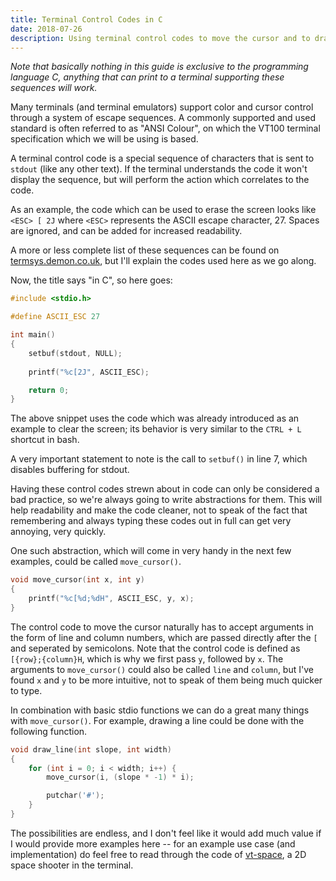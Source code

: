 ```yaml
---
title: Terminal Control Codes in C
date: 2018-07-26
description: Using terminal control codes to move the cursor and to draw on the terminal, all from native C code.
---
```


_Note that basically nothing in this guide is exclusive to the programming language C, anything that can print to a terminal supporting these sequences will work._

Many terminals (and terminal emulators) support color and cursor control through a system of escape sequences. A commonly supported and used standard is often referred to as "ANSI Colour", on which the VT100 terminal specification which we will be using is based.

A terminal control code is a special sequence of characters that is sent to `stdout` (like any other text). If the terminal understands the code it won't display the sequence, but will perform the action which correlates to the code.

As an example, the code which can be used to erase the screen looks like `<ESC> [ 2J` where `<ESC>` represents the ASCII escape character, 27. Spaces are ignored, and can be added for increased readability.

A more or less complete list of these sequences can be found on [termsys.demon.co.uk](http://www.termsys.demon.co.uk/vtansi.htm#status), but I'll explain the codes used here as we go along.

Now, the title says "in C", so here goes:

```c
#include <stdio.h>

#define ASCII_ESC 27

int main()
{
    setbuf(stdout, NULL);
    
	printf("%c[2J", ASCII_ESC);

	return 0;
}
```

The above snippet uses the code which was already introduced as an example to clear the screen; its behavior is very similar to the `CTRL + L` shortcut in bash.

A very important statement to note is the call to `setbuf()` in line 7, which disables buffering for stdout.

Having these control codes strewn about in code can only be considered a bad practice, so we're always going to write abstractions for them. This will help readability and make the code cleaner, not to speak of the fact that remembering and always typing these codes out in full can get very annoying, very quickly.

One such abstraction, which will come in very handy in the next few examples, could be called `move_cursor()`.

```c
void move_cursor(int x, int y)
{
	printf("%c[%d;%dH", ASCII_ESC, y, x);
}
```

The control code to move the cursor naturally has to accept arguments in the form of line and column numbers, which are passed directly after the `[` and seperated by semicolons. Note that the control code is defined as `[{row};{column}H`, which is why we first pass `y`, followed by `x`. The arguments to `move_cursor()` could also be called `line` and `column`, but I've found `x` and `y` to be more intuitive, not to speak of them being much quicker to type.

In combination with basic stdio functions we can do a great many things with `move_cursor()`. For example, drawing a line could be done with the following function.

```c
void draw_line(int slope, int width)
{
	for (int i = 0; i < width; i++) {
		move_cursor(i, (slope * -1) * i);

		putchar('#');
	}
}
```

The possibilities are endless, and I don't feel like it would add much value if I would provide more examples here -- for an example use case (and implementation) do feel free to read through the code of [vt-space](https://github.com/LW2904/vt-space), a 2D space shooter in the terminal.